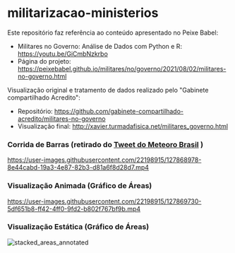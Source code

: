 # militarizacao-ministerios

Este repositório faz referência ao conteúdo apresentado no Peixe Babel:
* Militares no Governo: Análise de Dados com Python e R: https://youtu.be/GiCmbNzkrbo
* Página do projeto: https://peixebabel.github.io/militares/no/governo/2021/08/02/militares-no-governo.html

Visualização original e tratamento de dados realizado pelo "Gabinete compartilhado Acredito":
* Repositório: https://github.com/gabinete-compartilhado-acredito/militares-no-governo
* Visualização final: http://xavier.turmadafisica.net/militares_governo.html

### Corrida de Barras (retirado do [Tweet do Meteoro Brasil](https://twitter.com/meteoro_br/status/1414972286868803593) )

https://user-images.githubusercontent.com/22198915/127868978-8e44cabd-19a3-4e87-82b3-d81a6f8d28d7.mp4


### Visualização Animada (Gráfico de Áreas)

https://user-images.githubusercontent.com/22198915/127869730-5df651b8-ff42-4ff0-9fd2-b802f767bf9b.mp4


### Visualização Estática (Gráfico de Áreas)

![stacked_areas_annotated](https://user-images.githubusercontent.com/22198915/127873044-24bd7879-2d23-4f6c-9212-2193e7803c9d.png)





